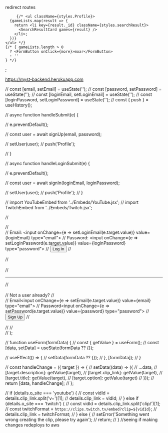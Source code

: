 <!-- starter web  -->
redirect routes

 <!-- <Switch>
          <Route exact path="/">
            {
              !user ? <Auth setUser={setUser} /> : <Redirect to="/" />
            }
          </Route>
          <Route exact path="/CreateCharacter">
            {
              user ? <CreateCharacter /> : <Redirect to="/" />
            }
          </Route>
          <Route exact path="/Profile">
            {
              user ? <Profile /> : <Redirect to="/" />
            }
          </Route>
          <Route exact path="/detail/:id">  
            {
              user ? <Detail/> : <Redirect to="/" />
            }
          </Route>
        </Switch> -->



         {/* <ul className={styles.Profile}>
      {gameLists.map(result => {
        return <li key={result._id} className={styles.searchResult}>
          <SearchResultCard games={result} />
        </li>;
      })}
    </ul> */}
    {/* { gameLists.length > 0
      ? <FormButton onClick={more}>moar</FormButton>
      : ''
    } */}
  </section>;

  https://myst-backend.herokuapp.com

  // const [email, setEmail] = useState('');
// const [password, setPassword] = useState('');
// const [loginEmail, setLoginEmail] = useState('');
// const [loginPassword, setLoginPassword] = useState('');
// const { push } = useHistory();

// async function handleSubmit(e) {
      
//   e.preventDefault();
      
//   const user = await signUp(email, password);
      
//   setUser(user);
//   push('Profile');

// }
      
      
// async function handleLoginSubmit(e) {
      
//   e.preventDefault();
      
//   const user = await signIn(loginEmail, loginPassword);
      
//   setUser(user);
//   push('Profile');
// }

// import YouTubeEmbed from '../Embeds/YouTube.jsx';
// import TwitchEmbed from '../Embeds/Twitch.jsx';

  //   <div className="auth">
  //     <form className="login-form" onSubmit={handleLoginSubmit}>
  //       <label>Email: <input onChange={e => setLoginEmail(e.target.value)} value={loginEmail} type="email"></input></label>
  //       <label>Password: <input onChange={e => setLoginPassword(e.target.value)} value={loginPassword} type="password"></input></label>
  //       <button>Log In</button>
  //     </form>
  //     <br></br>
  //     <hr></hr>
  //     <br></br>
  //     <label>Not a user already?
  //       <form onSubmit={handleSubmit} className="signup-form">
  //         <label>Email<input onChange={e => setEmail(e.target.value)} value={email} type="email"></input></label>
  //         <label>Password<input onChange={e => setPassword(e.target.value)} value={password} type="password"></input></label>
  //         <button>Sign Up</button>
  //       </form>
  //     </label>
  //   </div>
  // );


  // function useForm(formData) {
  //   const { getValue } = useForm();
  //   const [data, setData] = useState(formData ?? {});
    
  //   useEffect(() => {
  //     setData(formData ?? {});
  //   }, [formData]);
  // }
    
  // const handleChange = ({ target }) => {
  //   setData((data) => ({
  //     ...data,
  //     [target.description]: getValue(target),
  //     [target.clip_link]: getValue(target),
  //     [target.title]: getValue(target),
  //     [target.option]: getValue(target)
  //   }));
  //   return [data, handleChange];
  // };

  // if (details.o_site === 'youtube') {
    //   const vidId = details.clip_link.split('v=')[1];
    //   details.clip_link = vidId;
    // } else if (details.o_site === 'twitch') {
    //   const vidId = details.clip_link.split('clip/')[1];
    //   const twitchFormat = `https://clips.twitch.tv/embed?clip=${vidId}`;
    //   details.clip_link = twitchFormat;
    // } else {
    //   setError('Something went wrong creating the clip, please try again');
    //   return;
    // }
    //seeing if making changes redeploys to aws